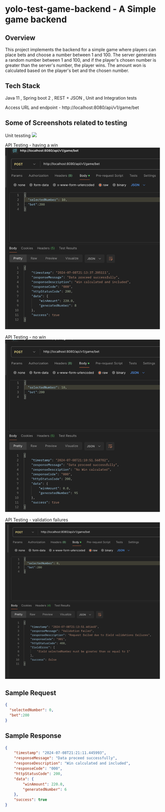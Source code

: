 
# yolo-test-game-backend - A Simple game backend

## Overview

This project implements the backend for a simple game where players can place bets and choose a number between 1 and 100. The server generates a random number between 1 and 100, and if the player's chosen number is greater than the server's number, the player wins. The amount won is calculated based on the player's bet and the chosen number.

## Tech Stack
Java 11 , Spring boot 2 ,  REST + JSON ,  Unit and Integration tests

Access URL and endpoint - http://localhost:8080/api/v1/game/bet

## Some of Screenshots related to testing

Unit tessting
[<img src="./assets/sql.svg" width="50" />](backend-unit_test.png)


API Testing - having a win
![App Screenshot](having_a_win.png)

API Testing - no win
![App Screenshot](no_win.png)

API Testing - validation failures
![App Screenshot](having_field_errors.png)

## Sample Request 

```json
{
  "selectedNumber": 0,
  "bet":200
}
```

## Sample Response
```json
{
    "timestamp": "2024-07-08T21:21:11.445993",
    "responseMessage": "Data proceed successfully",
    "responseDescription": "Win calculated and included",
    "responseCode": "000",
    "httpStatusCode": 200,
    "data": {
        "winAmount": 220.0,
        "generatedNumber": 6
    },
    "success": true
}
```
